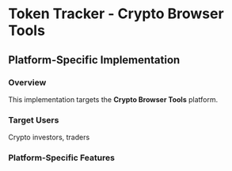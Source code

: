 # Token Tracker - Crypto Browser Tools

## Platform-Specific Implementation

### Overview
This implementation targets the **Crypto Browser Tools** platform.

### Target Users
Crypto investors, traders

### Platform-Specific Features
